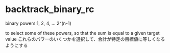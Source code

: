 # backtrack_binary_rc

binary powers 1, 2, 4, ... 2^(n-1)

to select some of these powers, so that the sum is equal to a given target value
これらのパワーのいくつかを選択して、合計が特定の目標値に等しくなるようにする
